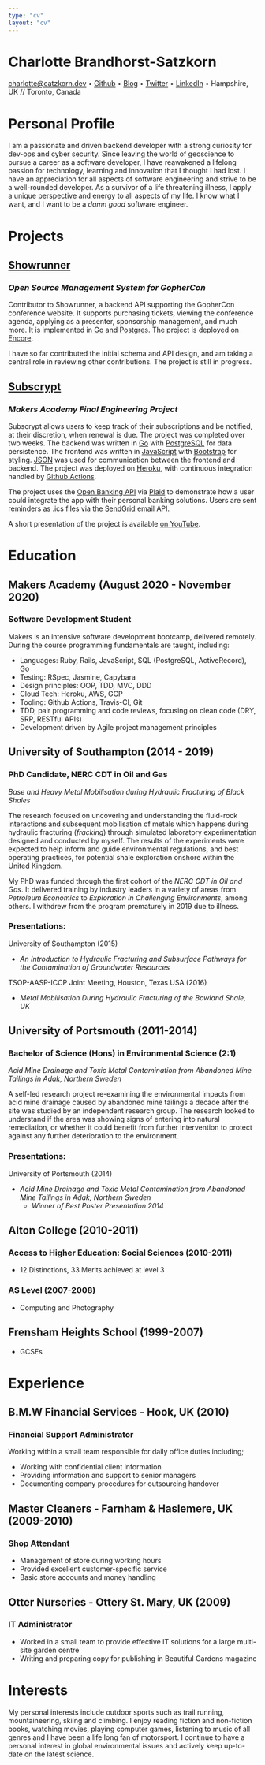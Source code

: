 ```yaml
---
type: "cv"
layout: "cv"
---
```

# Charlotte Brandhorst-Satzkorn
charlotte@catzkorn.dev •
[Github](https://github.com/catzkorn) •
[Blog](https://catzkorn.dev) •
[Twitter](https://twitter.com/catzkorn) •
[LinkedIn](https://www.linkedin.com/in/catzkorn/) •
Hampshire, UK // Toronto, Canada 
# Personal Profile

I am a passionate and driven backend developer with a strong curiosity for dev-ops and cyber security. Since leaving the world of geoscience to pursue a career as a software developer, I have reawakened a lifelong passion for technology, learning and innovation that I thought I had lost. I have an appreciation for all aspects of software engineering and strive to be a well-rounded developer. As a survivor of a life threatening illness, I apply a unique perspective and energy to all aspects of my life. I know what I want, and I want to be a _damn good_ software engineer. 

# Projects

## [Showrunner](https://github.com/gopheracademy/showrunner)
### _Open Source Management System for GopherCon_

Contributor to Showrunner, a backend API supporting the GopherCon conference website. It supports purchasing tickets, viewing the conference agenda, applying as a presenter, sponsorship management, and much more. It is implemented in [Go](https://golang.org/) and [Postgres](https://www.postgresql.org/). The project is deployed on [Encore](https://encore.dev). 

I have so far contributed the initial schema and API design, and am taking a central role in reviewing other contributions. The project is still in progress.

## [Subscrypt](https://github.com/Catzkorn/subscrypt)
### _Makers Academy Final Engineering Project_

Subscrypt allows users to keep track of their subscriptions and be notified, at their discretion, when renewal is due. The project was completed over two weeks. The backend was written in [Go](https://golang.org/) with [PostgreSQL](https://www.postgresql.org/) for data persistence. The frontend was written in [JavaScript](https://en.wikipedia.org/wiki/JavaScript) with [Bootstrap](https://getbootstrap.com/) for styling. [JSON](https://www.json.org/json-en.html) was used for communication between the frontend and backend. The project was deployed on [Heroku](heroku.com), with continuous integration handled by [Github Actions](https://github.com/features/actions).

The project uses the [Open Banking API](https://www.openbanking.org.uk/) via [Plaid](https://plaid.com/uk/) to demonstrate how a user could integrate the app with their personal banking solutions. Users are sent reminders as .ics files via the [SendGrid](https://sendgrid.com/) email API. 

A short presentation of the project is available [on YouTube](https://youtu.be/xYWKSqh-f94).

# Education

## Makers Academy (August 2020 - November 2020)
### Software Development Student

Makers is an intensive software development bootcamp, delivered remotely. During the course programming fundamentals are taught, including:  

- Languages: Ruby, Rails, JavaScript, SQL (PostgreSQL, ActiveRecord), Go
- Testing: RSpec, Jasmine, Capybara
- Design principles: OOP, TDD, MVC, DDD
- Cloud Tech: Heroku, AWS, GCP
- Tooling: Github Actions, Travis-CI, Git
- TDD, pair programming and code reviews, focusing on clean code (DRY, SRP, RESTful APIs)
- Development driven by Agile project management principles 

## University of Southampton (2014 - 2019)
### PhD Candidate, NERC CDT in Oil and Gas
_Base and Heavy Metal Mobilisation during Hydraulic Fracturing of Black Shales_

The research focused on uncovering and understanding the fluid-rock interactions and subsequent mobilisation of metals which happens during hydraulic fracturing (_fracking_) through simulated laboratory experimentation designed and conducted by myself. The results of the experiments were expected to help inform and guide environmental regulations, and best operating practices, for potential shale exploration onshore within the United Kingdom. 

My PhD was funded through the first cohort of the _NERC CDT in Oil and Gas_. It delivered training by industry leaders in a variety of areas from _Petroleum Economics_ to _Exploration in Challenging Environments_, among others. I withdrew from the program prematurely in 2019 due to illness. 
 
### Presentations:

University of Southampton (2015)
  - _An Introduction to Hydraulic Fracturing and Subsurface Pathways for the Contamination of Groundwater Resources_
   
TSOP-AASP-ICCP Joint Meeting, Houston, Texas USA (2016)

  - _Metal Mobilisation During Hydraulic Fracturing of the Bowland Shale, UK_


## University of Portsmouth (2011-2014)
### Bachelor of Science (Hons) in Environmental Science (2:1)
_Acid Mine Drainage and Toxic Metal Contamination from Abandoned Mine Tailings in Adak, Northern Sweden_

A self-led research project re-examining the environmental impacts from acid mine drainage caused by abandoned mine tailings a decade after the site was studied by an independent research group. The research looked to understand if the area was showing signs of entering into natural remediation, or whether it could benefit from further intervention to protect against any further deterioration to the environment.

### Presentations:

University of Portsmouth (2014)
 - _Acid Mine Drainage and Toxic Metal Contamination from Abandoned Mine Tailings in Adak, Northern Sweden_
   - _Winner of Best Poster Presentation 2014_

## Alton College (2010-2011)
### Access to Higher Education: Social Sciences (2010-2011)

 - 12 Distinctions, 33 Merits achieved at level 3
### AS Level (2007-2008)
 - Computing and Photography 

## Frensham Heights School (1999-2007)
 - GCSEs 

# Experience

## B.M.W Financial Services - Hook, UK (2010)
### Financial Support Administrator
Working within a small team responsible for daily office duties including; 
- Working with confidential client information
- Providing information and support to senior managers
- Documenting company procedures for outsourcing handover

## Master Cleaners - Farnham & Haslemere, UK (2009-2010) 
### Shop Attendant
- Management of store during working hours
- Provided excellent customer-specific service 
- Basic store accounts and money handling

## Otter Nurseries - Ottery St. Mary, UK (2009)
### IT Administrator
- Worked in a small team to provide effective IT solutions for a large multi- site garden centre
- Writing and preparing copy for publishing in Beautiful Gardens magazine

# Interests

My personal interests include outdoor sports such as trail running, mountaineering, skiing and climbing. I enjoy reading fiction and non-fiction books, watching movies, playing computer games, listening to music of all genres and I have been a life long fan of motorsport. I continue to have a personal interest in global environmental issues and actively keep up-to-date on the latest science.

